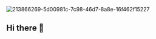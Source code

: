 
![213866269-5d00981c-7c98-46d7-8a8e-16f462f15227](https://github.com/user-attachments/assets/cf2bf89b-9328-475a-ba53-ae2c40d8082c)

## Hi there 👋

<!--
**ossocmel/ossocmel** is a ✨ _special_ ✨ repository because its `README.md` (this file) appears on your GitHub profile.

Here are some ideas to get you started:

- 🔭 I’m currently working on ...
- 🌱 I’m currently learning ...
- 👯 I’m looking to collaborate on ...
- 🤔 I’m looking for help with ...
- 💬 Ask me about ...
- 📫 How to reach me: ...
- 😄 Pronouns: ...
- ⚡ Fun fact: ...
-->
